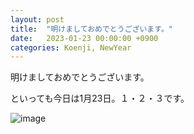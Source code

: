 ```yaml
---
layout: post
title:  "明けましておめでとうございます。"
date:   2023-01-23 00:00:00 +0900
categories: Koenji, NewYear
---
```


明けましておめでとうございます。

といっても今日は1月23日。１・２・３です。

![image](https://user-images.githubusercontent.com/45160975/214011924-88a3c495-eb64-4de8-8db1-87ee54e641fd.png)
